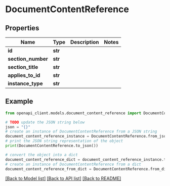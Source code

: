 # DocumentContentReference


## Properties

Name | Type | Description | Notes
------------ | ------------- | ------------- | -------------
**id** | **str** |  | 
**section_number** | **str** |  | 
**section_title** | **str** |  | 
**applies_to_id** | **str** |  | 
**instance_type** | **str** |  | 

## Example

```python
from openapi_client.models.document_content_reference import DocumentContentReference

# TODO update the JSON string below
json = "{}"
# create an instance of DocumentContentReference from a JSON string
document_content_reference_instance = DocumentContentReference.from_json(json)
# print the JSON string representation of the object
print(DocumentContentReference.to_json())

# convert the object into a dict
document_content_reference_dict = document_content_reference_instance.to_dict()
# create an instance of DocumentContentReference from a dict
document_content_reference_from_dict = DocumentContentReference.from_dict(document_content_reference_dict)
```
[[Back to Model list]](../README.md#documentation-for-models) [[Back to API list]](../README.md#documentation-for-api-endpoints) [[Back to README]](../README.md)


